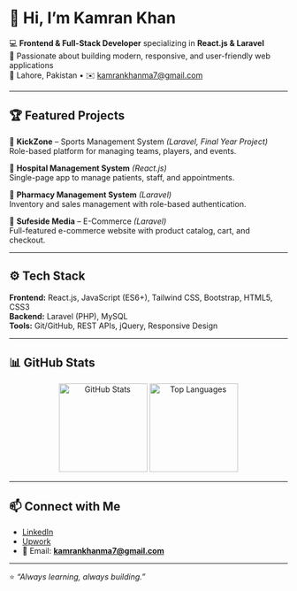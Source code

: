 # 👋 Hi, I’m Kamran Khan  

💻 **Frontend & Full-Stack Developer** specializing in **React.js & Laravel**  
🚀 Passionate about building modern, responsive, and user-friendly web applications  
📍 Lahore, Pakistan • ✉️ kamrankhanma7@gmail.com  

---

## 🏆 Featured Projects  

🔹 **KickZone** – Sports Management System *(Laravel, Final Year Project)*  
Role-based platform for managing teams, players, and events.  

🔹 **Hospital Management System** *(React.js)*  
Single-page app to manage patients, staff, and appointments.  

🔹 **Pharmacy Management System** *(Laravel)*  
Inventory and sales management with role-based authentication.  

🔹 **Sufeside Media** – E-Commerce *(Laravel)*  
Full-featured e-commerce website with product catalog, cart, and checkout.  

---

## ⚙️ Tech Stack  

**Frontend:** React.js, JavaScript (ES6+), Tailwind CSS, Bootstrap, HTML5, CSS3  
**Backend:** Laravel (PHP), MySQL  
**Tools:** Git/GitHub, REST APIs, jQuery, Responsive Design  

---

## 📊 GitHub Stats  

<p align="center">
  <img src="https://github-readme-stats.vercel.app/api?username=kamrankhan&show_icons=true&theme=radical" alt="GitHub Stats" height="160"/>
  <img src="https://github-readme-stats.vercel.app/api/top-langs/?username=kamrankhan&layout=compact&theme=radical" alt="Top Languages" height="160"/>
</p>  

---

## 📫 Connect with Me  

- [LinkedIn](https://www.linkedin.com/in/kamran-khan-4477a3383)  
- [Upwork](https://www.upwork.com/freelancers/~01cb7445d5ef7df0ae?mp_source=share)
- 📧 Email: **kamrankhanma7@gmail.com**  

---

⭐️ *“Always learning, always building.”*
